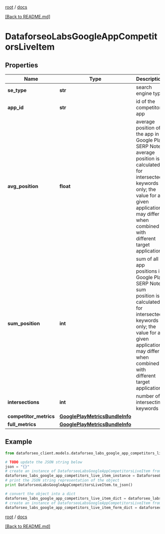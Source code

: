 [root](./../ "root") / [docs](./ "docs")

[[Back to README.md]](./../README.md "[Back to README.md]")

# DataforseoLabsGoogleAppCompetitorsLiveItem

## Properties

Name | Type | Description | Notes
------------ | ------------- | ------------- | -------------
**se_type** | **str** | search engine type | [optional]
**app_id** | **str** | id of the competitor app | [optional]
**avg_position** | **float** | average position of the app in Google Play SERP Note: average position is calculated for intersected keywords only; the value for a given application may differ when combined with different target applications | [optional]
**sum_position** | **int** | sum of all app positions in Google Play SERP Note: sum position is calculated for intersected keywords only; the value for a given application may differ when combined with different target applications | [optional]
**intersections** | **int** | number of intersecting keywords | [optional]
**competitor_metrics** | [**GooglePlayMetricsBundleInfo**](GooglePlayMetricsBundleInfo.md) |  | [optional]
**full_metrics** | [**GooglePlayMetricsBundleInfo**](GooglePlayMetricsBundleInfo.md) |  | [optional]

## Example

```python
from dataforseo_client.models.dataforseo_labs_google_app_competitors_live_item import DataforseoLabsGoogleAppCompetitorsLiveItem

# TODO update the JSON string below
json = "{}"
# create an instance of DataforseoLabsGoogleAppCompetitorsLiveItem from a JSON string
dataforseo_labs_google_app_competitors_live_item_instance = DataforseoLabsGoogleAppCompetitorsLiveItem.from_json(json)
# print the JSON string representation of the object
print DataforseoLabsGoogleAppCompetitorsLiveItem.to_json()

# convert the object into a dict
dataforseo_labs_google_app_competitors_live_item_dict = dataforseo_labs_google_app_competitors_live_item_instance.to_dict()
# create an instance of DataforseoLabsGoogleAppCompetitorsLiveItem from a dict
dataforseo_labs_google_app_competitors_live_item_form_dict = dataforseo_labs_google_app_competitors_live_item.from_dict(dataforseo_labs_google_app_competitors_live_item_dict)
```

  

[root](./../ "root") / [docs](./ "docs")

[[Back to README.md]](./../README.md "[Back to README.md]")